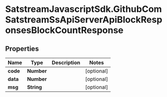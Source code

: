 # SatstreamJavascriptSdk.GithubComSatstreamSsApiServerApiBlockResponsesBlockCountResponse

## Properties
Name | Type | Description | Notes
------------ | ------------- | ------------- | -------------
**code** | **Number** |  | [optional] 
**data** | **Number** |  | [optional] 
**msg** | **String** |  | [optional] 
